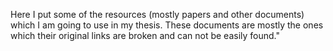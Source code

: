 Here I put some of the resources (mostly papers and other documents) which I am going to use in my thesis.
These documents are mostly the ones which their original links are broken and can not be easily found."

